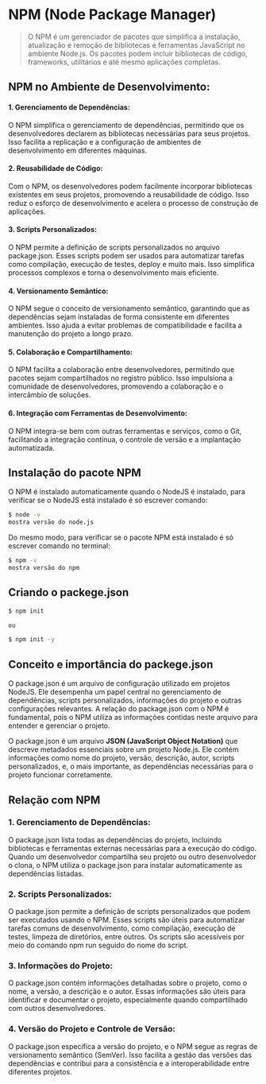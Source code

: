 # NPM (Node Package Manager)

<blockquote>
 O NPM é um gerenciador de pacotes que simplifica a instalação, atualização e remoção de bibliotecas e ferramentas JavaScript no ambiente Node.js. Os pacotes podem incluir bibliotecas de código, frameworks, utilitários e até mesmo aplicações completas.
</blockquote>

## NPM no Ambiente de Desenvolvimento:

#### 1. Gerenciamento de Dependências:
 O NPM simplifica o gerenciamento de dependências, permitindo que os desenvolvedores declarem as bibliotecas necessárias para seus projetos. Isso facilita a replicação e a configuração de ambientes de desenvolvimento em diferentes máquinas.

#### 2.  Reusabilidade de Código: 
Com o NPM, os desenvolvedores podem facilmente incorporar bibliotecas existentes em seus projetos, promovendo a reusabilidade de código. Isso reduz o esforço de desenvolvimento e acelera o processo de construção de aplicações.

#### 3.  Scripts Personalizados: 
O NPM permite a definição de scripts personalizados no arquivo package.json. Esses scripts podem ser usados para automatizar tarefas como compilação, execução de testes, deploy e muito mais. Isso simplifica processos complexos e torna o desenvolvimento mais eficiente.

#### 4. Versionamento Semântico: 
O NPM segue o conceito de versionamento semântico, garantindo que as dependências sejam instaladas de forma consistente em diferentes ambientes. Isso ajuda a evitar problemas de compatibilidade e facilita a manutenção do projeto a longo prazo.

#### 5. Colaboração e Compartilhamento:
 O NPM facilita a colaboração entre desenvolvedores, permitindo que pacotes sejam compartilhados no registro público. Isso impulsiona a comunidade de desenvolvedores, promovendo a colaboração e o intercâmbio de soluções.

#### 6. Integração com Ferramentas de Desenvolvimento: 
O NPM integra-se bem com outras ferramentas e serviços, como o Git, facilitando a integração contínua, o controle de versão e a implantação automatizada.

## Instalação do pacote NPM

O NPM é instalado automaticamente quando o NodeJS é instalado, para verificar se o NodeJS está instalado é só escrever comando:

```bash
$ node -v
mostra versão do node.js
```

Do mesmo modo, para verificar se o pacote NPM está instalado é só escrever comando no terminal:

```bash
$ npm -v
mostra versão do npm
```

## Criando o packege.json

```bash
$ npm init

ou

$ npm init -y

```

## Conceito e importância do packege.json

O package.json é um arquivo de configuração utilizado em projetos NodeJS. Ele desempenha um papel central no gerenciamento de dependências, scripts personalizados, informações do projeto e outras configurações relevantes. A relação do package.json com o NPM é fundamental, pois o NPM utiliza as informações contidas neste arquivo para entender e gerenciar o projeto.

O package.json é um arquivo **JSON (JavaScript Object Notation)** que descreve metadados essenciais sobre um projeto Node.js. Ele contém informações como nome do projeto, versão, descrição, autor, scripts personalizados, e, o mais importante, as dependências necessárias para o projeto funcionar corretamente.

## Relação com NPM

### 1. Gerenciamento de Dependências: 
O package.json lista todas as dependências do projeto, incluindo bibliotecas e ferramentas externas necessárias para a execução do código. Quando um desenvolvedor compartilha seu projeto ou outro desenvolvedor o clona, o NPM utiliza o package.json para instalar automaticamente as dependências listadas.

### 2. Scripts Personalizados: 
O package.json permite a definição de scripts personalizados que podem ser executados usando o NPM. Esses scripts são úteis para automatizar tarefas comuns de desenvolvimento, como compilação, execução de testes, limpeza de diretórios, entre outros. Os scripts são acessíveis por meio do comando npm run seguido do nome do script.

### 3. Informações do Projeto: 
O package.json contém informações detalhadas sobre o projeto, como o nome, a versão, a descrição e o autor. Essas informações são úteis para identificar e documentar o projeto, especialmente quando compartilhado com outros desenvolvedores.

### 4. Versão do Projeto e Controle de Versão: 
O package.json especifica a versão do projeto, e o NPM segue as regras de versionamento semântico (SemVer). Isso facilita a gestão das versões das dependências e contribui para a consistência e a interoperabilidade entre diferentes projetos.
